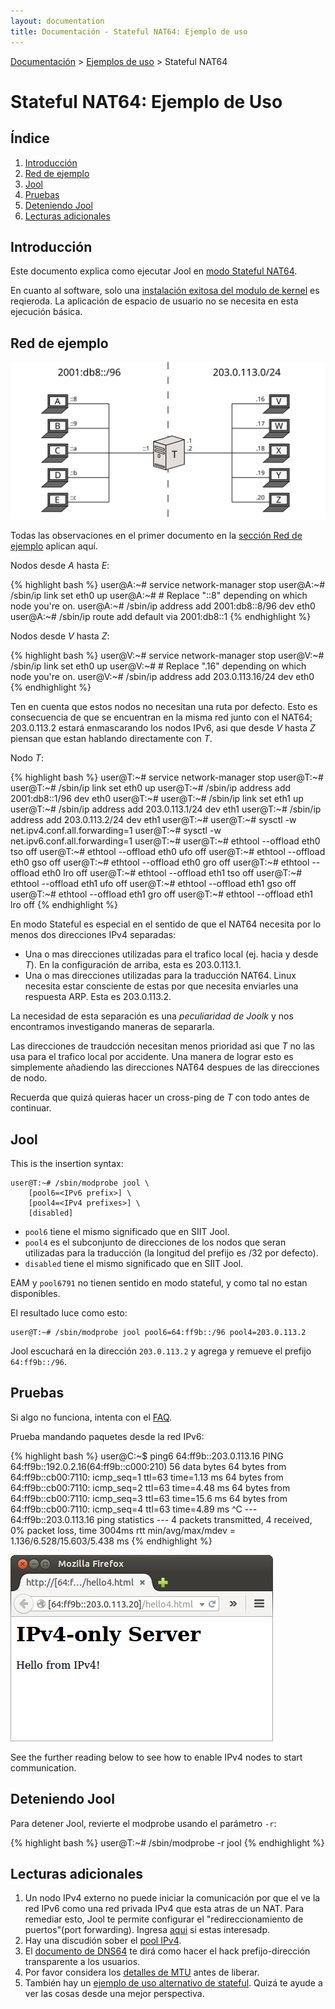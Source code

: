 ```yaml
---
layout: documentation
title: Documentación - Stateful NAT64: Ejemplo de uso
---
```


[Documentación](esp-doc-index.html) > [Ejemplos de uso](esp-doc-index.html#ejemplosdeuso) > Stateful NAT64

# Stateful NAT64: Ejemplo de Uso

## Índice

1. [Introducción](#introduccion)
2. [Red de ejemplo](#red-de-ejemplo)
3. [Jool](#jool)
4. [Pruebas](#pruebas)
5. [Deteniendo Jool](#deteniendo-jool)
6. [Lecturas adicionales](#lecturas-adicionales)


## Introducción

Este documento explica como ejecutar Jool en [modo Stateful NAT64](esp-intro-nat64.html#stateful-nat64).

En cuanto al software, solo una [instalación exitosa del modulo de kernel](esp-mod-install.html) es reqieroda. La aplicación de espacio de usuario no se necesita en esta ejecución básica.

## Red de ejemplo

![Figure 1 - Red de ejemplo](images/network/stateful.svg)

Todas las observaciones en el primer documento en la [sección Red de ejemplo](esp-mod-run-vanilla.html#red-de-ejemplo) aplican aquí.

Nodos desde _A_ hasta _E_:

{% highlight bash %}
user@A:~# service network-manager stop
user@A:~# /sbin/ip link set eth0 up
user@A:~# # Replace "::8" depending on which node you're on.
user@A:~# /sbin/ip address add 2001:db8::8/96 dev eth0
user@A:~# /sbin/ip route add default via 2001:db8::1
{% endhighlight %}

Nodos desde _V_ hasta _Z_:

{% highlight bash %}
user@V:~# service network-manager stop
user@V:~# /sbin/ip link set eth0 up
user@V:~# # Replace ".16" depending on which node you're on.
user@V:~# /sbin/ip address add 203.0.113.16/24 dev eth0
{% endhighlight %}

Ten en cuenta que estos nodos no necesitan una ruta por defecto. Esto es consecuencia de que se encuentran en la misma red junto con el NAT64; 203.0.113.2 estará enmascarando los nodos IPv6, asi que desde _V_ hasta _Z_ piensan que estan hablando directamente con _T_.

Nodo _T_:

{% highlight bash %}
user@T:~# service network-manager stop
user@T:~# 
user@T:~# /sbin/ip link set eth0 up
user@T:~# /sbin/ip address add 2001:db8::1/96 dev eth0
user@T:~# 
user@T:~# /sbin/ip link set eth1 up
user@T:~# /sbin/ip address add 203.0.113.1/24 dev eth1
user@T:~# /sbin/ip address add 203.0.113.2/24 dev eth1
user@T:~# 
user@T:~# sysctl -w net.ipv4.conf.all.forwarding=1
user@T:~# sysctl -w net.ipv6.conf.all.forwarding=1
user@T:~# 
user@T:~# ethtool --offload eth0 tso off
user@T:~# ethtool --offload eth0 ufo off
user@T:~# ethtool --offload eth0 gso off
user@T:~# ethtool --offload eth0 gro off
user@T:~# ethtool --offload eth0 lro off
user@T:~# ethtool --offload eth1 tso off
user@T:~# ethtool --offload eth1 ufo off
user@T:~# ethtool --offload eth1 gso off
user@T:~# ethtool --offload eth1 gro off
user@T:~# ethtool --offload eth1 lro off
{% endhighlight %}

En modo Stateful es especial en el sentido de que el NAT64 necesita por lo menos dos direcciones IPv4 separadas:

- Una o mas direcciones utilizadas para el trafico local (ej. hacia y desde _T_). En la configuración de arriba, esta es  203.0.113.1.
- Una o mas direcciones utilizadas para la traducción NAT64. Linux necesita estar consciente de estas por que necesita enviarles una respuesta ARP. Esta es 203.0.113.2.

La necesidad de esta separación es una _peculiaridad de Joolk_ y nos encontramos investigando maneras de separarla.

Las direcciones de traudcción necesitan menos prioridad asi que _T_ no las usa para el trafico local por accidente. Una manera de lograr esto es simplemente añadiendo las direcciones NAT64 despues de las direcciones de nodo.

Recuerda que quizá quieras hacer un cross-ping de _T_ con todo antes de continuar.

## Jool

This is the insertion syntax:

	user@T:~# /sbin/modprobe jool \
		[pool6=<IPv6 prefix>] \
		[pool4=<IPv4 prefixes>] \
		[disabled]

- `pool6` tiene el mismo significado que en SIIT Jool.
- `pool4` es el subconjunto de direcciones de los nodos que seran utilizadas para la traducción (la longitud del prefijo es /32 por defecto).
- `disabled` tiene el mismo significado que en SIIT Jool.

EAM y `pool6791` no tienen sentido en modo stateful, y como tal no estan disponibles.

El resultado luce como esto:

	user@T:~# /sbin/modprobe jool pool6=64:ff9b::/96 pool4=203.0.113.2

Jool escuchará en la dirección `203.0.113.2` y agrega y remueve el prefijo `64:ff9b::/96`.

## Pruebas

Si algo no funciona, intenta con el [FAQ](esp-misc-faq.html).

Prueba mandando paquetes desde la red IPv6:

{% highlight bash %}
user@C:~$ ping6 64:ff9b::203.0.113.16
PING 64:ff9b::192.0.2.16(64:ff9b::c000:210) 56 data bytes
64 bytes from 64:ff9b::cb00:7110: icmp_seq=1 ttl=63 time=1.13 ms
64 bytes from 64:ff9b::cb00:7110: icmp_seq=2 ttl=63 time=4.48 ms
64 bytes from 64:ff9b::cb00:7110: icmp_seq=3 ttl=63 time=15.6 ms
64 bytes from 64:ff9b::cb00:7110: icmp_seq=4 ttl=63 time=4.89 ms
^C
--- 64:ff9b::203.0.113.16 ping statistics ---
4 packets transmitted, 4 received, 0% packet loss, time 3004ms
rtt min/avg/max/mdev = 1.136/6.528/15.603/5.438 ms
{% endhighlight %}

![Figure 1 - IPv4 TCP desde un nodo IPv6](images/run-stateful-firefox-4to6.png)

See the further reading below to see how to enable IPv4 nodes to start communication.

## Deteniendo Jool

Para detener Jool, revierte el modprobe usando el parámetro `-r`:

{% highlight bash %}
user@T:~# /sbin/modprobe -r jool
{% endhighlight %}

## Lecturas adicionales

1. Un nodo IPv4 externo no puede iniciar la comunicación por que el ve la red IPv6 como una red privada IPv4 que esta atras de un NAT. Para remediar esto, Jool te permite configurar el "redireccionamiento de puertos"(port forwarding). Ingresa [aqui](esp-op-static-bindings.html) si estas interesadp.
2. Hay una discudión sober el [pool IPv4](op-pool4.html).
3. El [documento de DNS64](esp-op-dns64.html) te dirá como hacer el hack prefijo-dirección transparente a los usuarios.
4. Por favor considera los [detalles de MTU](esp-misc-mtu.html) antes de liberar.
5. También hay un [ejemplo de uso alternativo de stateful](esp-mod-run-alternate.html). Quizá te ayude a ver las cosas desde una mejor perspectiva.
